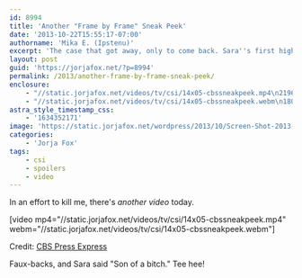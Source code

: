 ```yaml
---
id: 8994
title: 'Another "Frame by Frame" Sneak Peek'
date: '2013-10-22T15:55:17-07:00'
authorname: 'Mika E. (Ipstenu)'
excerpt: 'The case that got away, only to come back. Sara''s first high profile case in Vegas comes back to haunt her!'
layout: post
guid: 'https://jorjafox.net/?p=8994'
permalink: /2013/another-frame-by-frame-sneak-peek/
enclosure:
    - "//static.jorjafox.net/videos/tv/csi/14x05-cbssneakpeek.mp4\n21965792\nvideo/mp4\n"
    - "//static.jorjafox.net/videos/tv/csi/14x05-cbssneakpeek.webm\n18035075\nvideo/webm\n"
astra_style_timestamp_css:
    - '1634352171'
image: 'https://static.jorjafox.net/wordpress/2013/10/Screen-Shot-2013-10-22-at-3.42.51-PM.png'
categories:
    - 'Jorja Fox'
tags:
    - csi
    - spoilers
    - video
---
```


In an effort to kill me, there's _another video_ today.

[video mp4="//static.jorjafox.net/videos/tv/csi/14x05-cbssneakpeek.mp4" webm="//static.jorjafox.net/videos/tv/csi/14x05-cbssneakpeek.webm"]

Credit: <a href="http://cbspressexpress.com/cbs-entertainment/video?watch=1gtk4xth9x">CBS Press Express</a>

Faux-backs, and Sara said "Son of a bitch." Tee hee!

